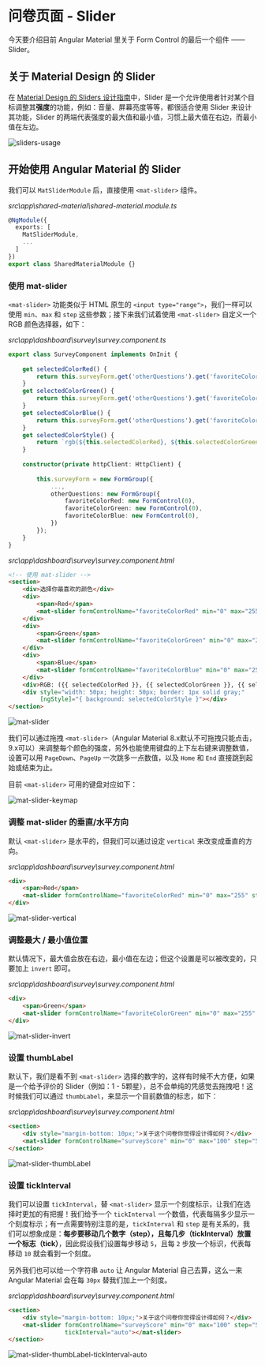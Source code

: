 # 问卷页面 - Slider

今天要介绍目前 Angular Material 里关于 Form Control 的最后一个组件 —— Slider。

## 关于 Material Design 的 Slider

在 [Material Design 的 Sliders 设计指南](https://material.io/guidelines/components/sliders.html)中，Slider 是一个允许使用者针对某个目标调整其**强度**的功能，例如：音量、屏幕亮度等等，都很适合使用 Slider 来设计其功能，Slider 的两端代表强度的最大值和最小值，习惯上最大值在右边，而最小值在左边。

 ![sliders-usage](assets/sliders-usage.png)

## 开始使用 Angular Material 的 Slider

我们可以 `MatSliderModule` 后，直接使用 `<mat-slider>` 组件。

*src\app\shared-material\shared-material.module.ts*

```typescript
@NgModule({
  exports: [
    MatSliderModule,
    ...
  ]
})
export class SharedMaterialModule {}
```

### 使用 mat-slider

 `<mat-slider>` 功能类似于 HTML 原生的 `<input type="range">`，我们一样可以使用 `min`、`max` 和 `step` 这些参数；接下来我们试着使用 `<mat-slider>` 自定义一个 RGB 颜色选择器，如下：

*src\app\dashboard\survey\survey.component.ts*

```typescript
export class SurveyComponent implements OnInit {
    
    get selectedColorRed() {
        return this.surveyForm.get('otherQuestions').get('favoriteColorRed').value;
    }
    get selectedColorGreen() {
        return this.surveyForm.get('otherQuestions').get('favoriteColorGreen').value;
    }
    get selectedColorBlue() {
        return this.surveyForm.get('otherQuestions').get('favoriteColorBlue').value;
    }
    get selectedColorStyle() {
        return `rgb(${this.selectedColorRed}, ${this.selectedColorGreen}, ${this.selectedColorBlue})`;
    }
    
    constructor(private httpClient: HttpClient) {
        
        this.surveyForm = new FormGroup({
            ...,
            otherQuestions: new FormGroup({
                favoriteColorRed: new FormControl(0),
                favoriteColorGreen: new FormControl(0),
                favoriteColorBlue: new FormControl(0),
            })
        });
    }
}
```

*src\app\dashboard\survey\survey.component.html*

```html
<!-- 使用 mat-slider -->
<section>
    <div>选择你最喜欢的颜色</div>
    <div>
        <span>Red</span>
        <mat-slider formControlName="favoriteColorRed" min="0" max="255" step="1"></mat-slider>
    </div>
    <div>
        <span>Green</span>
        <mat-slider formControlName="favoriteColorGreen" min="0" max="255" step="1"></mat-slider>
    </div>
    <div>
        <span>Blue</span>
        <mat-slider formControlName="favoriteColorBlue" min="0" max="255" step="1"></mat-slider>
    </div>
    <div>RGB: ({{ selectedColorRed }}, {{ selectedColorGreen }}, {{ selectedColorBlue }})</div>
    <div style="width: 50px; height: 50px; border: 1px solid gray;" 
         [ngStyle]="{ background: selectedColorStyle }"></div>
</section>
```

 ![mat-slider](assets/mat-slider.png)

我们可以通过拖拽 `<mat-slider>`（Angular Material 8.x默认不可拖拽只能点击，9.x可以）来调整每个颜色的强度，另外也能使用键盘的上下左右键来调整数值，设置可以用 `PageDown`、`PageUp` 一次跳多一点数值，以及 `Home` 和 `End` 直接跳到起始或结束为止。

目前 `<mat-slider>` 可用的键盘对应如下：

![mat-slider-keymap](assets/mat-slider-keymap.png)

### 调整 mat-slider 的垂直/水平方向

默认 `<mat-slider>` 是水平的，但我们可以通过设定 `vertical` 来改变成垂直的方向。

*src\app\dashboard\survey\survey.component.html*

```html
<div>
    <span>Red</span>
    <mat-slider formControlName="favoriteColorRed" min="0" max="255" step="1" vertical></mat-slider>
</div>
```

 ![mat-slider-vertical](assets/mat-slider-vertical.png)

### 调整最大 / 最小值位置

默认情况下，最大值会放在右边，最小值在左边；但这个设置是可以被改变的，只要加上 `invert` 即可。

*src\app\dashboard\survey\survey.component.html*

```html
<div>
    <span>Green</span>
	<mat-slider formControlName="favoriteColorGreen" min="0" max="255" step="1" invert></mat-slider>
</div>
```

 ![mat-slider-invert](assets/mat-slider-invert.png)

### 设置 thumbLabel

默认下，我们是看不到 `<mat-slider>` 选择的数字的，这样有时候不大方便，如果是一个给予评价的 Slider（例如：1 - 5颗星），总不会单纯的凭感觉去拖拽吧！这时候我们可以通过 `thumbLabel`，来显示一个目前数值的标志，如下：

*src\app\dashboard\survey\survey.component.html*

```html
<section>
    <div style="margin-bottom: 10px;">关于这个问卷你觉得设计得如何？</div>
    <mat-slider formControlName="surveyScore" min="0" max="100" step="5" thumbLabel></mat-slider>
</section>
```

 ![mat-slider-thumbLabel](assets/mat-slider-thumbLabel.png)

### 设置 tickInterval

我们可以设置 `tickInterval`，替 `<mat-slider>` 显示一个刻度标示，让我们在选择时更加的有把握！我们给予一个 `tickInterval` 一个数值，代表每隔多少显示一个刻度标示；有一点需要特别注意的是，`tickInterval` 和 `step` 是有关系的，我们可以想象成是：**每步要移动几个数字（step），且每几步（tickInterval）放置一个标志（tick）**，因此假设我们设置每步移动 `5`，且每 `2` 步放一个标识，代表每移动 `10` 就会看到一个刻度。

另外我们也可以给一个字符串 `auto` 让 Angular Material 自己去算，这么一来 Angular Material 会在每 `30px` 替我们加上一个刻度。

*src\app\dashboard\survey\survey.component.html*

```html
<section>
    <div style="margin-bottom: 10px;">关于这个问卷你觉得设计得如何？</div>
    <mat-slider formControlName="surveyScore" min="0" max="100" step="5" thumbLabel 
                tickInterval="auto"></mat-slider>
</section>
```

 ![mat-slider-thumbLabel-tickInterval-auto](assets/mat-slider-thumbLabel-tickInterval-auto.png)